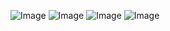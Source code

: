 ![Image](https://github.com/user-attachments/assets/8cd5b7b4-88ae-4344-af3f-4364be1d8aa7)
![Image](https://github.com/user-attachments/assets/aa4636c1-aca6-47c0-9d71-b2e8d4da45b4)
![Image](https://github.com/user-attachments/assets/c3ef99a0-5751-4a25-b6bf-80c96315c6e6)
![Image](https://github.com/user-attachments/assets/7a1f150c-4c7a-43ac-a007-34b6b93f77df)

